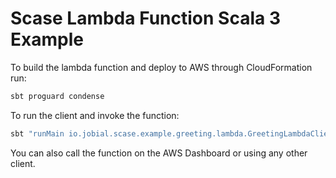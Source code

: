 # Scase Lambda Function Scala 3 Example

To build the lambda function and deploy to AWS through CloudFormation run:

```scala
sbt proguard condense
```

To run the client and invoke the function:

```bash
sbt "runMain io.jobial.scase.example.greeting.lambda.GreetingLambdaClient"
```

You can also call the function on the AWS Dashboard or using any other client.





